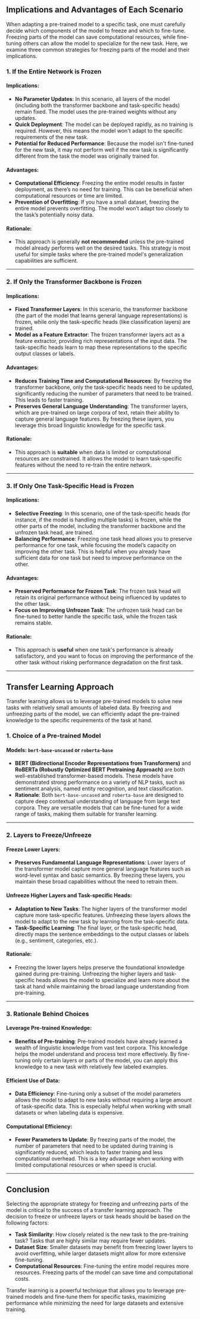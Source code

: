 ## Implications and Advantages of Each Scenario

When adapting a pre-trained model to a specific task, one must carefully decide which components of the model to freeze and which to fine-tune. Freezing parts of the model can save computational resources, while fine-tuning others can allow the model to specialize for the new task. Here, we examine three common strategies for freezing parts of the model and their implications.

### 1. If the Entire Network is Frozen

#### **Implications:**
- **No Parameter Updates**: In this scenario, all layers of the model (including both the transformer backbone and task-specific heads) remain fixed. The model uses the pre-trained weights without any updates.
- **Quick Deployment**: The model can be deployed rapidly, as no training is required. However, this means the model won't adapt to the specific requirements of the new task.
- **Potential for Reduced Performance**: Because the model isn't fine-tuned for the new task, it may not perform well if the new task is significantly different from the task the model was originally trained for.

#### **Advantages:**
- **Computational Efficiency**: Freezing the entire model results in faster deployment, as there’s no need for training. This can be beneficial when computational resources or time are limited.
- **Prevention of Overfitting**: If you have a small dataset, freezing the entire model prevents overfitting. The model won’t adapt too closely to the task’s potentially noisy data.
  
#### **Rationale:**
- This approach is generally **not recommended** unless the pre-trained model already performs well on the desired tasks. This strategy is most useful for simple tasks where the pre-trained model's generalization capabilities are sufficient.

---

### 2. If Only the Transformer Backbone is Frozen

#### **Implications:**
- **Fixed Transformer Layers**: In this scenario, the transformer backbone (the part of the model that learns general language representations) is frozen, while only the task-specific heads (like classification layers) are trained.
- **Model as a Feature Extractor**: The frozen transformer layers act as a feature extractor, providing rich representations of the input data. The task-specific heads learn to map these representations to the specific output classes or labels.

#### **Advantages:**
- **Reduces Training Time and Computational Resources**: By freezing the transformer backbone, only the task-specific heads need to be updated, significantly reducing the number of parameters that need to be trained. This leads to faster training.
- **Preserves General Language Understanding**: The transformer layers, which are pre-trained on large corpora of text, retain their ability to capture general language features. By freezing these layers, you leverage this broad linguistic knowledge for the specific task.
  
#### **Rationale:**
- This approach is **suitable** when data is limited or computational resources are constrained. It allows the model to learn task-specific features without the need to re-train the entire network.

---

### 3. If Only One Task-Specific Head is Frozen

#### **Implications:**
- **Selective Freezing**: In this scenario, one of the task-specific heads (for instance, if the model is handling multiple tasks) is frozen, while the other parts of the model, including the transformer backbone and the unfrozen task head, are trained.
- **Balancing Performance**: Freezing one task head allows you to preserve performance for one task, while focusing the model’s capacity on improving the other task. This is helpful when you already have sufficient data for one task but need to improve performance on the other.

#### **Advantages:**
- **Preserved Performance for Frozen Task**: The frozen task head will retain its original performance without being influenced by updates to the other task.
- **Focus on Improving Unfrozen Task**: The unfrozen task head can be fine-tuned to better handle the specific task, while the frozen task remains stable.
  
#### **Rationale:**
- This approach is **useful** when one task's performance is already satisfactory, and you want to focus on improving the performance of the other task without risking performance degradation on the first task.

---

## Transfer Learning Approach

Transfer learning allows us to leverage pre-trained models to solve new tasks with relatively small amounts of labeled data. By freezing and unfreezing parts of the model, we can efficiently adapt the pre-trained knowledge to the specific requirements of the task at hand.

### 1. **Choice of a Pre-trained Model**

#### **Models:** `bert-base-uncased` or `roberta-base`

- **BERT (Bidirectional Encoder Representations from Transformers)** and **RoBERTa (Robustly Optimized BERT Pretraining Approach)** are both well-established transformer-based models. These models have demonstrated strong performance on a variety of NLP tasks, such as sentiment analysis, named entity recognition, and text classification.
- **Rationale**: Both `bert-base-uncased` and `roberta-base` are designed to capture deep contextual understanding of language from large text corpora. They are versatile models that can be fine-tuned for a wide range of tasks, making them suitable for transfer learning.

---

### 2. **Layers to Freeze/Unfreeze**

#### **Freeze Lower Layers:**
- **Preserves Fundamental Language Representations**: Lower layers of the transformer model capture more general language features such as word-level syntax and basic semantics. By freezing these layers, you maintain these broad capabilities without the need to retrain them.
  
#### **Unfreeze Higher Layers and Task-specific Heads:**
- **Adaptation to New Tasks**: The higher layers of the transformer model capture more task-specific features. Unfreezing these layers allows the model to adapt to the new task by learning from the task-specific data.
- **Task-Specific Learning**: The final layer, or the task-specific head, directly maps the sentence embeddings to the output classes or labels (e.g., sentiment, categories, etc.).

#### **Rationale:**
- Freezing the lower layers helps preserve the foundational knowledge gained during pre-training. Unfreezing the higher layers and task-specific heads allows the model to specialize and learn more about the task at hand while maintaining the broad language understanding from pre-training.

---

### 3. **Rationale Behind Choices**

#### **Leverage Pre-trained Knowledge:**
- **Benefits of Pre-training**: Pre-trained models have already learned a wealth of linguistic knowledge from vast text corpora. This knowledge helps the model understand and process text more effectively. By fine-tuning only certain layers or parts of the model, you can apply this knowledge to a new task with relatively few labeled examples.
  
#### **Efficient Use of Data:**
- **Data Efficiency**: Fine-tuning only a subset of the model parameters allows the model to adapt to new tasks without requiring a large amount of task-specific data. This is especially helpful when working with small datasets or when labeling data is expensive.
  
#### **Computational Efficiency:**
- **Fewer Parameters to Update**: By freezing parts of the model, the number of parameters that need to be updated during training is significantly reduced, which leads to faster training and less computational overhead. This is a key advantage when working with limited computational resources or when speed is crucial.

---

## **Conclusion**

Selecting the appropriate strategy for freezing and unfreezing parts of the model is critical to the success of a transfer learning approach. The decision to freeze or unfreeze layers or task heads should be based on the following factors:
- **Task Similarity**: How closely related is the new task to the pre-training task? Tasks that are highly similar may require fewer updates.
- **Dataset Size**: Smaller datasets may benefit from freezing lower layers to avoid overfitting, while larger datasets might allow for more extensive fine-tuning.
- **Computational Resources**: Fine-tuning the entire model requires more resources. Freezing parts of the model can save time and computational costs.

Transfer learning is a powerful technique that allows you to leverage pre-trained models and fine-tune them for specific tasks, maximizing performance while minimizing the need for large datasets and extensive training.

